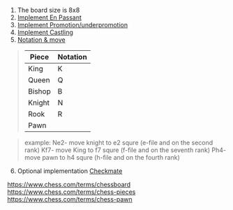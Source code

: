 1. The board size is 8x8
2. [Implement En Passant](https://www.chess.com/terms/en-passant)
3. [Implement Promotion/underpromotion](https://www.chess.com/terms/pawn-promotion)
4. [Implement Castling](https://www.chess.com/terms/castling-chess)
5. [Notation & move](https://www.chess.com/terms/chess-notation)


> |Piece	|Notation|
> | -------- | ------- |
> |King	|K|
> |Queen	|Q|
> |Bishop	|B|
> |Knight	|N|
> |Rook	|R|
> |Pawn	||



> example:
> Ne2- move knight to e2 squre (e-file and on the second rank)
> Kf7- move King to f7 squre (f-file and on the seventh rank)
> Ph4- move pawn to h4 squre (h-file and on the fourth rank)

6. Optional implementation [Checkmate](https://www.chess.com/terms/checkmate-chess)

https://www.chess.com/terms/chessboard
https://www.chess.com/terms/chess-pieces
https://www.chess.com/terms/chess-pawn